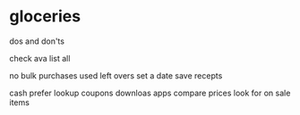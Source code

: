 # gloceries
dos and don'ts

check ava
list all

no bulk purchases
used left overs
set a date
save recepts


cash prefer
lookup coupons
downloas apps
compare prices
look for on sale items
